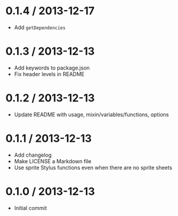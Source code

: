 0.1.4 / 2013-12-17
==================

 * Add `getDependencies`

0.1.3 / 2013-12-13
==================

 * Add keywords to package.json
 * Fix header levels in README

0.1.2 / 2013-12-13
==================

 * Update README with usage, mixin/variables/functions, options

0.1.1 / 2013-12-13
==================

 * Add changelog
 * Make LICENSE a Markdown file
 * Use sprite Stylus functions even when there are no sprite sheets

0.1.0 / 2013-12-13
==================

 * Initial commit
